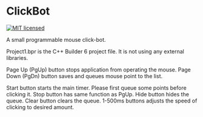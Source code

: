 # ClickBot
[![MIT licensed](https://img.shields.io/badge/license-MIT-blue.svg)](./LICENSE)

A small programmable mouse click-bot. 

Project1.bpr is the C++ Builder 6 project file.
It is not using any external libraries.

Page Up (PgUp) button stops application from operating the mouse.
Page Down (PgDn) button saves and queues mouse point to the list.

Start button starts the main timer. Please first queue some points before clicking it.
Stop button has same function as PgUp.
Hide button hides the queue.
Clear button clears the queue.
1-500ms buttons adjusts the speed of clicking to desired amount.
